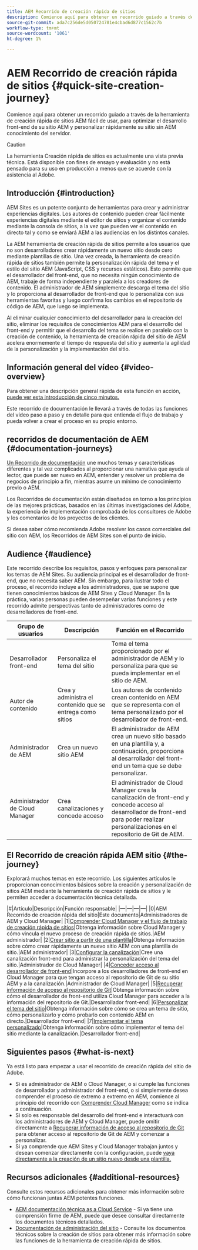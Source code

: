 ```yaml
---
title: AEM Recorrido de creación rápida de sitios
description: Comience aquí para obtener un recorrido guiado a través de la herramienta de creación rápida de sitios AEM fácil de usar, para optimizar el desarrollo front-end de su sitio AEM y personalizar rápidamente su sitio sin AEM conocimiento del servidor.
source-git-commit: ada7c256de5d050724781e4cbad6d877c1562c7b
workflow-type: tm+mt
source-wordcount: '1061'
ht-degree: 1%

---
```



# AEM Recorrido de creación rápida de sitios {#quick-site-creation-journey}

Comience aquí para obtener un recorrido guiado a través de la herramienta de creación rápida de sitios AEM fácil de usar, para optimizar el desarrollo front-end de su sitio AEM y personalizar rápidamente su sitio sin AEM conocimiento del servidor.

>[!CAUTION]
>
>La herramienta Creación rápida de sitios es actualmente una vista previa técnica. Está disponible con fines de ensayo y evaluación y no está pensado para su uso en producción a menos que se acuerde con la asistencia al Adobe.

## Introducción {#introduction}

AEM Sites es un potente conjunto de herramientas para crear y administrar experiencias digitales. Los autores de contenido pueden crear fácilmente experiencias digitales mediante el editor de sitios y organizar el contenido mediante la consola de sitios, a la vez que pueden ver el contenido en directo tal y como se enviará AEM a las audiencias en los distintos canales.

La AEM herramienta de creación rápida de sitios permite a los usuarios que no son desarrolladores crear rápidamente un nuevo sitio desde cero mediante plantillas de sitio. Una vez creada, la herramienta de creación rápida de sitios también permite la personalización rápida del tema y el estilo del sitio AEM (JavaScript, CSS y recursos estáticos). Esto permite que el desarrollador del front-end, que no necesita ningún conocimiento de AEM, trabaje de forma independiente y paralela a los creadores de contenido. El administrador de AEM simplemente descarga el tema del sitio y lo proporciona al desarrollador de front-end que lo personaliza con sus herramientas favoritas y luego confirma los cambios en el repositorio de código de AEM, que luego se implementa.

Al eliminar cualquier conocimiento del desarrollador para la creación del sitio, eliminar los requisitos de conocimientos AEM para el desarrollo del front-end y permitir que el desarrollo del tema se realice en paralelo con la creación de contenido, la herramienta de creación rápida del sitio de AEM acelera enormemente el tiempo de respuesta del sitio y aumenta la agilidad de la personalización y la implementación del sitio.

## Información general del vídeo {#video-overview}

Para obtener una descripción general rápida de esta función en acción, [puede ver esta introducción de cinco minutos.](https://www.youtube.com/watch?v=NQeQ1jZ7ZBw)

Este recorrido de documentación le llevará a través de todas las funciones del vídeo paso a paso y en detalle para que entienda el flujo de trabajo y pueda volver a crear el proceso en su propio entorno.

## recorridos de documentación de AEM {#documentation-journeys}

[Un Recorrido de documentación](/help/journey-documentation/documentation-journeys.md) une muchos temas y características diferentes y tal vez complicados al proporcionar una narrativa que ayuda al lector, que puede ser nuevo en AEM, entender y resolver un problema de negocios de principio a fin, mientras asume un mínimo de conocimiento previo o AEM.

Los Recorridos de documentación están diseñados en torno a los principios de las mejores prácticas, basados en las últimas investigaciones del Adobe, la experiencia de implementación comprobada de los consultores de Adobe y los comentarios de los proyectos de los clientes.

Si desea saber cómo recomienda Adobe resolver los casos comerciales del sitio con AEM, los Recorridos de AEM Sites son el punto de inicio.

## Audience {#audience}

Este recorrido describe los requisitos, pasos y enfoques para personalizar los temas de AEM Sites. Su audiencia principal es el desarrollador de front-end, que no necesita saber AEM. Sin embargo, para ilustrar todo el proceso, el recorrido incluye a los administradores, que se supone que tienen conocimientos básicos de AEM Sites y Cloud Manager. En la práctica, varias personas pueden desempeñar varias funciones y este recorrido admite perspectivas tanto de administradores como de desarrolladores de front-end.

| Grupo de usuarios | Descripción | Función en el Recorrido |
|---|---|---|
| Desarrollador front-end | Personaliza el tema del sitio | Toma el tema proporcionado por el administrador de AEM y lo personaliza para que se pueda implementar en el sitio de AEM. |
| Autor de contenido | Crea y administra el contenido que se entrega como sitios | Los autores de contenido crean contenido en AEM que se representa con el tema personalizado por el desarrollador de front-end. |
| Administrador de AEM | Crea un nuevo sitio AEM | El administrador de AEM crea un nuevo sitio basado en una plantilla y, a continuación, proporciona al desarrollador del front-end un tema que se debe personalizar. |
| Administrador de Cloud Manager | Crea canalizaciones y concede acceso | El administrador de Cloud Manager crea la canalización de front-end y concede acceso al desarrollador de front-end para poder realizar personalizaciones en el repositorio de Git de AEM. |

## El Recorrido de creación rápida AEM sitio {#the-journey}

Explorará muchos temas en este recorrido. Los siguientes artículos le proporcionan conocimientos básicos sobre la creación y personalización de sitios AEM mediante la herramienta de creación rápida de sitios y le permiten acceder a documentación técnica detallada.

|#|Artículo|Descripción|Función responsable| |—|—|—|—| |0|AEM Recorrido de creación rápida del sitio|Este documento|Administradores de AEM y Cloud Manager| |1|[Comprender Cloud Manager y el flujo de trabajo de creación rápida de sitios](cloud-manager.md)|Obtenga información sobre Cloud Manager y cómo vincula el nuevo proceso de creación rápida de sitios.|AEM administrador| |2|[Crear sitio a partir de una plantilla](create-site.md)|Obtenga información sobre cómo crear rápidamente un nuevo sitio AEM con una plantilla de sitio.|AEM administrador| |3|[Configurar la canalización](pipeline-setup.md)|Cree una canalización front-end para administrar la personalización del tema del sitio.|Administrador de Cloud Manager| |4|[Conceder acceso al desarrollador de front-end](grant-access.md)|Incorpore a los desarrolladores de front-end en Cloud Manager para que tengan acceso al repositorio de Git de su sitio AEM y a la canalización.|Administrador de Cloud Manager| |5|[Recuperar información de acceso al repositorio de Git](retrieve-access.md)|Obtenga información sobre cómo el desarrollador de front-end utiliza Cloud Manager para acceder a la información del repositorio de Git.|Desarrollador front-end| |6|[Personalizar el tema del sitio](customize-theme.md)|Obtenga información sobre cómo se crea un tema de sitio, cómo personalizarlo y cómo probarlo con contenido AEM en directo.|Desarrollador front-end| |7|[Implementar el tema personalizado](deploy-theme.md)|Obtenga información sobre cómo implementar el tema del sitio mediante la canalización.|Desarrollador front-end|

## Siguientes pasos {#what-is-next}

Ya está listo para empezar a usar el recorrido de creación rápida del sitio de Adobe.

* Si es administrador de AEM o Cloud Manager, o si cumple las funciones de desarrollador y administrador del front-end, o si simplemente desea comprender el proceso de extremo a extremo en AEM, comience al principio del recorrido con [Comprender Cloud Manager](cloud-manager.md) como se indica a continuación.
* Si solo es responsable del desarrollo del front-end e interactuará con los administradores de AEM y Cloud Manager, puede omitir directamente a [Recuperar información de acceso al repositorio de Git](retrieve-access.md) para obtener acceso al repositorio de Git de AEM y comenzar a personalizar.
* Si ya comprende que AEM Sites y Cloud Manager trabajan juntos y desean comenzar directamente con la configuración, puede [vaya directamente a la creación de un sitio nuevo desde una plantilla.](create-site.md)

## Recursos adicionales {#additional-resources}

Consulte estos recursos adicionales para obtener más información sobre cómo funcionan juntas AEM potentes funciones.

* [AEM documentación técnica as a Cloud Service](https://experienceleague.adobe.com/docs/experience-manager-cloud-service.html?lang=es) - Si ya tiene una comprensión firme de AEM, puede que desee consultar directamente los documentos técnicos detallados.
* [Documentación de administración del sitio](/help/sites-cloud/administering/site-creation/create-site.md) - Consulte los documentos técnicos sobre la creación de sitios para obtener más información sobre las funciones de la herramienta de creación rápida de sitios.
